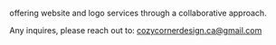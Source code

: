 offering website and logo services through a collaborative approach.

Any inquires, please reach out to: cozycornerdesign.ca@gmail.com